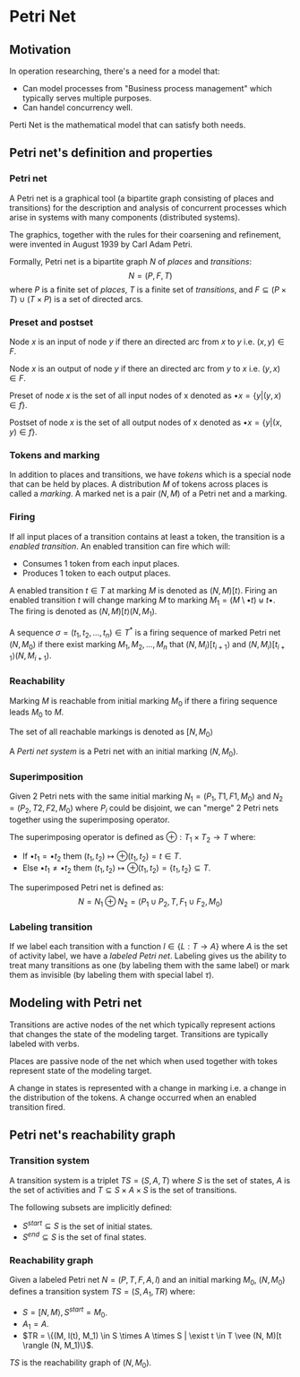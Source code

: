 # Petri Net

## Motivation
In operation researching, there's a need for a model that:
- Can model processes from "Business process management" which typically serves multiple purposes.
- Can handel concurrency well.

Perti Net is the mathematical model that can satisfy both needs.

## Petri net's definition and properties
### Petri net
A Petri net is a graphical tool (a bipartite graph consisting of places and transitions) for the description and analysis of concurrent processes which arise in systems with many components (distributed systems).

The graphics, together with the rules for their coarsening and refinement, were invented in August 1939 by Carl Adam Petri.

Formally, Petri net is a bipartite graph $N$ of *places* and *transitions*:
$$
N = (P, F, T)
$$
where $P$ is a finite set of *places*, $T$ is a finite set of *transitions*, and $F \subseteq (P \times T) \cup (T \times P)$ is a set of directed arcs.

### Preset and postset
Node $x$ is an input of node $y$ if there an directed arc from $x$ to $y$ i.e. $(x, y) \in F$.

Node $x$ is an output of node $y$ if there an directed arc from $y$ to $x$ i.e. $(y, x) \in F$.

Preset of node $x$ is the set of all input nodes of x denoted as $\bullet x = \{y| (y,x) \in f\}$.

Postset of node $x$ is the set of all output nodes of x denoted as $\bullet x = \{y| (x,y) \in f\}$.


### Tokens and marking
In addition to places and transitions, we have *tokens* which is a special node that can be held by places. A distribution $M$ of tokens across places is called a *marking*. A marked net is a pair $(N, M)$ of a Petri net and a marking.

### Firing
If all input places of a transition contains at least a token, the transition is a *enabled transition*. An enabled transition can fire which will:
- Consumes 1 token from each input places.
- Produces 1 token to each output places.

A enabled transition $t \in T$ at marking $M$ is denoted as $(N, M)[t \rangle$. Firing an enabled transition $t$ will change marking $M$ to marking $M_1 = (M \setminus \bullet t) \uplus t \bullet$. The firing is denoted as $(N, M)[t \rangle (N, M_1)$.

A sequence $\sigma = (t_1, t_2, ..., t_n) \in T^*$ is a firing sequence of marked Petri net $(N, M_0)$ if there exist marking $M_1, M_2, ..., M_n$ that $(N, M_i)[t_{i + 1} \rangle$ and $(N, M_i)[t_{i + 1} \rangle (N, M_{i + 1})$.

### Reachability
Marking $M$ is reachable from initial marking $M_0$ if there a firing sequence  leads $M_0$ to $M$.

The set of all reachable markings is denoted as $[ N, M_0 \rangle$

A *Perti net system* is a Petri net with an initial marking $(N, M_0)$.

### Superimposition

Given 2 Petri nets with the same initial marking $N_1 = (P_1, T1, F1, M_0)$ and $N_2 = (P_2, T2, F2, M_0)$ where $P_i$ could be disjoint, we can "merge" 2 Petri nets together using the superimposing operator.

The superimposing operator is defined as $\oplus : T_1 \times T_2 \longrightarrow T$ where:
- If $\bullet t_1 = \bullet t_2$ them $(t_1, t_2) \mapsto \oplus (t_1, t_2) = t \in T$.
- Else $\bullet t_1 \neq \bullet t_2$ them $(t_1, t_2) \mapsto \oplus (t_1, t_2) = \{t_1, t_2\} \subseteq T$.

The superimposed Petri net is defined as:
$$
N = N_1 \oplus N_2 = (P_1 \cup P_2, T, F_1 \cup F_2, M_0)
$$

### Labeling transition
If we label each transition with a function $l \in \{L: T \longrightarrow A\}$ where $A$ is the set of activity label, we have a *labeled Petri net*. Labeling gives us the ability to treat many transitions as one (by labeling them with the same label) or mark them as invisible (by labeling them with special label $\tau$).

## Modeling with Petri net
Transitions are active nodes of the net which typically represent actions that changes the state of the modeling target. Transitions are typically labeled with verbs.

Places are passive node of the net which when used together with tokes represent state of the modeling target.

A change in states is represented with a change in marking i.e. a change in the distribution of the tokens. A change occurred when an enabled transition fired.

## Petri net's reachability graph
### Transition system
A transition system is a triplet $TS = (S, A, T)$ where $S$ is the set of states, $A$ is the set of activities and $T \subseteq S \times A \times S$ is the set of transitions.

The following subsets are implicitly defined:
- $S^{start} \subseteq S$ is the set of initial states.
- $S^{end} \subseteq S$ is the set of final states.

<!-- properties of transition system -->

### Reachability graph

Given a labeled Petri net $N = (P, T, F, A, l)$ and an initial marking $M_0$, $(N, M_0)$ defines a transition system $TS = (S, A_1, TR)$ where:
- $S = [N, M \rangle, S^{start} = {M_0}$.
- $A_1 = A$.
- $TR = \{(M, l(t), M_1) \in S \times A \times S | \exist t \in T \vee (N, M)[t \rangle (N, M_1)\}$.

$TS$ is the reachability graph of $(N, M_0)$.